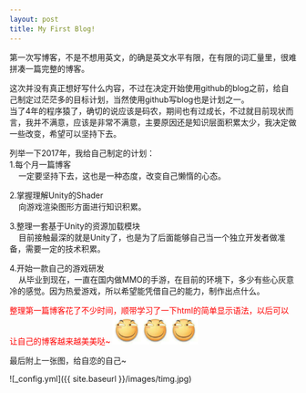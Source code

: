 ```yaml
---
layout: post
title: My First Blog!
---
```


第一次写博客，不是不想用英文，的确是英文水平有限，在有限的词汇量里，很难拼凑一篇完整的博客。

这次并没有真正想好写什么内容，不过在决定开始使用github的blog之前，给自己制定过茫茫多的目标计划，当然使用github写blog也是计划之一。<br/>
当了4年的程序猿了，确切的说应该是码农，期间也有过成长，不过就目前现状而言，我并不满意，应该是非常不满意，主要原因还是知识层面积累太少，我决定做一些改变，希望可以坚持下去。

列举一下2017年，我给自己制定的计划：<br/>
1.每个月一篇博客<br/>
&nbsp;&nbsp;&nbsp;&nbsp;一定要坚持下去，这也是一种态度，改变自己懒惰的心态。

2.掌握理解Unity的Shader<br/>
&nbsp;&nbsp;&nbsp;&nbsp;向游戏渲染图形方面进行知识积累。

3.整理一套基于Unity的资源加载模块<br/>
&nbsp;&nbsp;&nbsp;&nbsp;目前接触最深的就是Unity了，也是为了后面能够自己当一个独立开发者做准备，需要一定的技术积累。

4.开始一款自己的游戏研发<br/>
&nbsp;&nbsp;&nbsp;&nbsp;从毕业到现在，一直在国内做MMO的手游，在目前的环境下，多少有些心灰意冷的感觉。因为热爱游戏，所以希望能凭借自己的能力，制作出点什么。


<font color="#FF0000">整理第一篇博客花了不少时间，顺带学习了一下html的简单显示语法，以后可以让自己的博客越来越美美哒~</font>
<img src="/images/badsmile.jpg" width="50"><img src="/images/badsmile.jpg"  width="50"><img src="/images/badsmile.jpg" width="50">


最后附上一张图，给自恋的自己~

![_config.yml]({{ site.baseurl }}/images/timg.jpg)